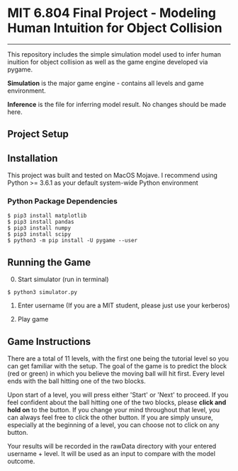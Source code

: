 # MIT 6.804 Final Project - Modeling Human Intuition for Object Collision
---------------------

This repository includes the simple simulation model used to infer human inuition for object collision as well as the game engine developed via pygame. 

**Simulation** is the major game engine - contains all levels and game environment. 

**Inference** is the file for inferring model result. No changes should be made here. 


Project Setup
---------------
## Installation

This project was built and tested on MacOS Mojave. I recommend using Python >= 3.6.1 as your default system-wide Python environment

### Python Package Dependencies

	$ pip3 install matplotlib 
	$ pip3 install pandas 
	$ pip3 install numpy
	$ pip3 install scipy 
	$ python3 -m pip install -U pygame --user


## Running the Game 

0. Start simulator (run in terminal) 
```
$ python3 simulator.py 
```
1. Enter username (If you are a MIT student, please just use your kerberos) 

2. Play game 

## Game Instructions 

There are a total of 11 levels, with the first one being the tutorial level so you can get familiar with the setup. The goal of the game is to predict the block (red or green) in which you believe the moving ball will hit first. Every level ends with the ball hitting one of the two blocks. 

Upon start of a level, you will press either 'Start' or 'Next' to proceed. If you feel confident about the ball hitting one of the two blocks, please **click and hold on** to the button. If you change your mind throughout that level, you can always feel free to click the other button. If you are simply unsure, especially at the beginning of a level, you can choose not to click on any button. 

Your results will be recorded in the rawData directory with your entered username + level. It will be used as an input to compare with the model outcome. 
